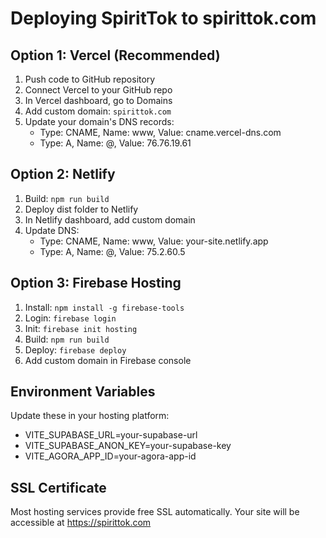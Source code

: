 # Deploying SpiritTok to spirittok.com

## Option 1: Vercel (Recommended)
1. Push code to GitHub repository
2. Connect Vercel to your GitHub repo
3. In Vercel dashboard, go to Domains
4. Add custom domain: `spirittok.com`
5. Update your domain's DNS records:
   - Type: CNAME, Name: www, Value: cname.vercel-dns.com
   - Type: A, Name: @, Value: 76.76.19.61

## Option 2: Netlify
1. Build: `npm run build`
2. Deploy dist folder to Netlify
3. In Netlify dashboard, add custom domain
4. Update DNS:
   - Type: CNAME, Name: www, Value: your-site.netlify.app
   - Type: A, Name: @, Value: 75.2.60.5

## Option 3: Firebase Hosting
1. Install: `npm install -g firebase-tools`
2. Login: `firebase login`
3. Init: `firebase init hosting`
4. Build: `npm run build`
5. Deploy: `firebase deploy`
6. Add custom domain in Firebase console

## Environment Variables
Update these in your hosting platform:
- VITE_SUPABASE_URL=your-supabase-url
- VITE_SUPABASE_ANON_KEY=your-supabase-key
- VITE_AGORA_APP_ID=your-agora-app-id

## SSL Certificate
Most hosting services provide free SSL automatically.
Your site will be accessible at https://spirittok.com